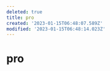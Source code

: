 ```yaml
---
deleted: true
title: pro
created: '2023-01-15T06:48:07.589Z'
modified: '2023-01-15T06:48:14.023Z'
---
```


# pro
